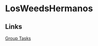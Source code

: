 # LosWeedsHermanos
## Links 

[Group Tasks](https://fhdoprod-my.sharepoint.com/:x:/r/personal/luca_brodo001_stud_fh-dortmund_de/Documents/MS_Group_tasks.xlsx?d=w143d48c4edce4b608cf2ed1cb1fa2cac&csf=1&web=1&e=DMLAl2)
